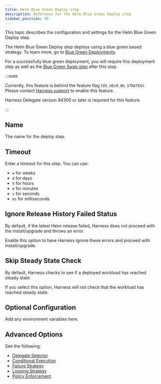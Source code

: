 ```yaml
--- 
title: Helm Blue Green Deploy step
description: Reference for the Helm Blue Green Deploy step
sidebar_position: 50
---
```


This topic describes the configuration and settings for the Helm Blue Green Deploy step.

The Helm Blue Green Deploy step deploys using a blue green based strategy. To learn more, go to [Blue Green Deployments](/docs/continuous-delivery/manage-deployments/deployment-concepts#blue-green-deployment).

For a successfully blue green deployment, you will require this deployment step as well as the [Blue Green Swap step](/docs/continuous-delivery/deploy-srv-diff-platforms/helm/step-reference/helm-bg-swap) after this step.

:::note

Currently, this feature is behind the feature flag `CDS_HELM_BG_STRATEGY`. Please contact [Harness support](mailto:support@harness.io) to enable this feature.

Harness Delegate version 84300 or later is required for this feature.

:::

## Name

The name for the deploy step.

## Timeout

Enter a timeout for this step. You can use: 
- `w` for weeks
- `d` for days
- `h` for hours
- `m` for minutes
- `s` for seconds
- `ms` for milliseconds

## Ignore Release History Failed Status

By default, if the latest Helm release failed, Harness does not proceed with the install/upgrade and throws an error.

Enable this option to have Harness ignore these errors and proceed with install/upgrade.

## Skip Steady State Check

By default, Harness checks to see if a deployed workload has reached steady state.

If you select this option, Harness will not check that the workload has reached steady state.

## Optional Configuration

Add any environment variables here.

## Advanced Options

See the following:

* [Delegate Selector](/docs/platform/delegates/manage-delegates/select-delegates-with-selectors)
* [Conditional Execution](/docs/platform/pipelines/step-skip-condition-settings)
* [Failure Strategy](/docs/platform/pipelines/failure-handling/define-a-failure-strategy-on-stages-and-steps)
* [Looping Strategy](/docs/platform/pipelines/looping-strategies/looping-strategies-matrix-repeat-and-parallelism)
* [Policy Enforcement](/docs/platform/governance/policy-as-code/harness-governance-overview)
